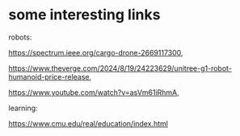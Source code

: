 # some interesting links
robots:

https://spectrum.ieee.org/cargo-drone-2669117300,

https://www.theverge.com/2024/8/19/24223629/unitree-g1-robot-humanoid-price-release,

https://www.youtube.com/watch?v=asVm61iRhmA,

learning:

https://www.cmu.edu/real/education/index.html
